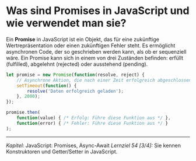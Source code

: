 # Was sind Promises in JavaScript und wie verwendet man sie?

Ein **Promise** in JavaScript ist ein Objekt, das für eine zukünftige Wertrepräsentation oder einen zukünftigen Fehler steht. Es ermöglicht asynchronen Code, der so geschrieben werden kann, als ob er sequenziell wäre. Ein Promise kann sich in einem von drei Zuständen befinden: erfüllt (fulfilled), abgelehnt (rejected) oder ausstehend (pending).

```javascript
let promise = new Promise(function(resolve, reject) {
    // Asynchrone Aktion, die nach einer Zeit erfolgreich abgeschlossen wird
    setTimeout(function() {
        resolve('Daten erfolgreich geladen');
    }, 2000);
});

promise.then(
    function(value) { /* Erfolg: Führe diese Funktion aus */ },
    function(error) { /* Fehler: Führe diese Funktion aus */ }
);
```

---

_Kapitel:_ JavaScript: Promises, Async-Await
_Lernziel 54 \[3/4\]:_ Sie kennen Konstruktoren und Getter/Setter in JavaScript.
